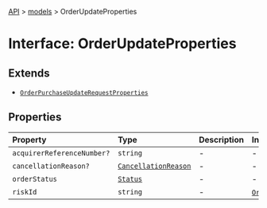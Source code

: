 [API](../../index.md) > [models](../index.md) > OrderUpdateProperties

# Interface: OrderUpdateProperties

## Extends

- [`OrderPurchaseUpdateRequestProperties`](OrderPurchaseUpdateRequestProperties.md)

## Properties

| Property | Type | Description | Inheritance | Source |
| :------ | :------ | :------ | :------ | :------ |
| `acquirerReferenceNumber?` | `string` | - | - | models/OrderUpdate.ts:63 |
| `cancellationReason?` | [`CancellationReason`](../classes/CancellationReason.md) | - | - | models/OrderUpdate.ts:64 |
| `orderStatus` | [`Status`](../type-aliases/Status.md) | - | - | models/OrderUpdate.ts:62 |
| `riskId` | `string` | - | [`OrderPurchaseUpdateRequestProperties`](OrderPurchaseUpdateRequestProperties.md).`riskId` | models/OrderPurchaseUpdateRequest.ts:42 |
